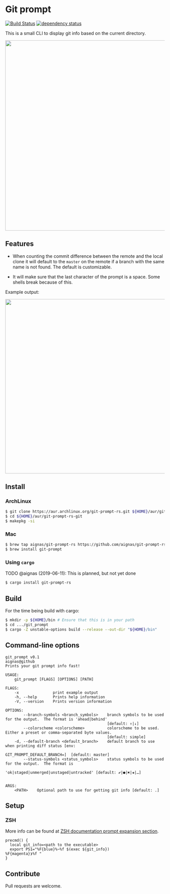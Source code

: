 # Git prompt

[![Build Status](https://travis-ci.org/aignas/git-prompt-rs.svg?branch=master)](https://travis-ci.org/aignas/git-prompt-rs)
[![dependency status](https://deps.rs/repo/github/aignas/git-prompt-rs/status.svg)](https://deps.rs/repo/github/aignas/git-prompt-rs)

This is a small CLI to display git info based on the current directory.

<a href="https://asciinema.org/a/RlvQkQ57HZ6Pcw7pNlvuLAfjd" target="_blank"><img src="https://asciinema.org/a/RlvQkQ57HZ6Pcw7pNlvuLAfjd.svg" width="600"/></a>

## Features

- When counting the commit difference between the remote and the local clone it
  will default to the `master` on the remote if a branch with the same name is
  not found.  The default is customizable.

- It will make sure that the last character of the prompt is a space.  Some
  shells break because of this.

Example output:

<a href="https://asciinema.org/a/Vv45iWaTReTofmmqQFxT0XBnu" target="_blank"><img src="https://asciinema.org/a/Vv45iWaTReTofmmqQFxT0XBnu.svg" width="550"/></a>

## Install

### ArchLinux

```sh
$ git clone https://aur.archlinux.org/git-prompt-rs.git ${HOME}/aur/git-prompt-rs-git
$ cd ${HOME}/aur/git-prompt-rs-git
$ makepkg -si
```

### Mac

```sh
$ brew tap aignas/git-prompt-rs https://github.com/aignas/git-prompt-rs.git
$ brew install git-prompt
```

### Using `cargo`

TODO @aignas (2019-06-11): This is planned, but not yet done

```sh
$ cargo install git-prompt-rs
```

## Build

For the time being build with cargo:

```bash
$ mkdir -p ${HOME}/bin # Ensure that this is in your path
$ cd .../git_prompt
$ cargo -Z unstable-options build --release --out-dir "${HOME}/bin"
```

## Command-line options

```
git_prompt v0.1
aignas@github
Prints your git prompt info fast!

USAGE:
    git_prompt [FLAGS] [OPTIONS] [PATH]

FLAGS:
    -x               print example output
    -h, --help       Prints help information
    -V, --version    Prints version information

OPTIONS:
        --branch-symbols <branch_symbols>    branch symbols to be used for the output.  The format is 'ahead|behind'
                                             [default: ↑|↓]
        --colorscheme <colorscheme>          colorscheme to be used.  Either a preset or comma-separated byte values.
                                             [default: simple]
    -d, --default-branch <default_branch>    default branch to use when printing diff status [env:
                                             GIT_PROMPT_DEFAULT_BRANCH=]  [default: master]
        --status-symbols <status_symbols>    status symbols to be used for the output.  The format is
                                             'ok|staged|unmerged|unstaged|untracked' [default: ✔|●|✖|✚|…]


ARGS:
    <PATH>    Optional path to use for getting git info [default: .]
```

## Setup

### ZSH

More info can be found at [ZSH documentation prompt expansion section](http://zsh.sourceforge.net/Doc/Release/Prompt-Expansion.html).

```
precmd() {
  local git_info=<path to the executable>
  export PS1="%F{blue}%~%f $(exec ${git_info})
%F{magenta}❯%f "
}
```

## Contribute

Pull requests are welcome.
